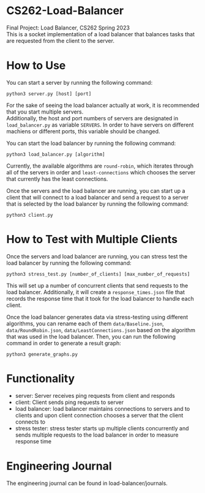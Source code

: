# CS262-Load-Balancer
Final Project: Load Balancer, CS262 Spring 2023\
This is a socket implementation of a load balancer that balances tasks that are requested from the client to the server.

# How to Use
You can start a server by running the following command:
``` console
python3 server.py [host] [port]
```
For the sake of seeing the load balancer actually at work, it is recommended that you start multiple servers.\
Additionally, the host and port numbers of servers are designated in `load_balancer.py` as variable `SERVERS`. In order to have servers on different machiens or different ports, this variable should be changed.

You can start the load balancer by running the following command:
``` console
python3 load_balancer.py [algorithm]
```
Currently, the available algorithms are `round-robin`, which iterates through all of the servers in order and `least-connections` which chooses the server that currently has the least connections.

Once the servers and the load balancer are running, you can start up a client that will connect to a load balancer and send a request to a server that is selected by the load balancer by running the following command:
```console
python3 client.py
```

# How to Test with Multiple Clients
Once the servers and load balancer are running, you can stress test the load balancer by running the following command:
```console
python3 stress_test.py [number_of_clients] [max_number_of_requests]
```

This will set up a number of concurrent clients that send requests to the load balancer. Additionally, it will create a `response_times.json` file that records the response time that it took for the load balancer to handle each client.

Once the load balancer generates data via stress-testing using different algorithms, you can rename each of them `data/Baseline.json`, `data/RoundRobin.json`, `data/LeastConnections.json` based on the algorithm that was used in the load balancer. Then, you can run the following command in order to generate a result graph:
```console
python3 generate_graphs.py
```

# Functionality
- server: Server receives ping requests from client and responds
- client: Client sends ping requests to server
- load balancer: load balancer maintains connections to servers and to clients and upon client connection chooses a server that the client connects to
- stress tester: stress tester starts up multiple clients concurrently and sends multiple requests to the load balancer in order to measure response time

# Engineering Journal
The engineering journal can be found in load-balancer/journals.

